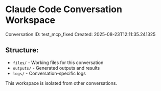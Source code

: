 # Claude Code Conversation Workspace
        
Conversation ID: test_mcp_fixed
Created: 2025-08-23T12:11:35.241325

## Structure:
- `files/` - Working files for this conversation
- `outputs/` - Generated outputs and results
- `logs/` - Conversation-specific logs

This workspace is isolated from other conversations.